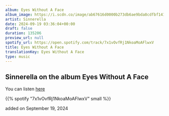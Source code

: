 ```yaml
---
album: Eyes Without A Face
album_image: https://i.scdn.co/image/ab67616d0000b273db6ae9bda8cdfbf1412c9ba5
artist: Sinnerella
date: 2024-09-19 03:36:04+00:00
draft: false
duration: 135206
preview_url: null
spotify_url: https://open.spotify.com/track/7x1vOvfRj1NkoaMoAFlwxV
title: Eyes Without A Face
translationKey: Eyes Without A Face
type: music
---
```


## Sinnerella on the album Eyes Without A Face

You can listen [here](https://open.spotify.com/track/7x1vOvfRj1NkoaMoAFlwxV)

{{% spotify "7x1vOvfRj1NkoaMoAFlwxV" small %}}

added on September 19, 2024